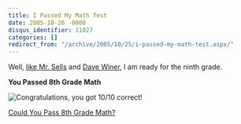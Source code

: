 ```yaml
---
title: I Passed My Math Test
date: 2005-10-26 -0800
disqus_identifier: 11027
categories: []
redirect_from: "/archive/2005/10/25/i-passed-my-math-test.aspx/"
---
```


Well, [like Mr.
Sells](http://www.blogthings.com/couldyoupasseighthgrademathquiz/outcome.php)
and [Dave Winer](http://archive.scripting.com/2005/10/26#When:8:32:36PM), I am
ready for the ninth grade.

**You Passed 8th Grade Math**

![Congratulations, you got 10/10 correct!](https://images.blogthings.com/couldyoupasseighthgrademathquiz/passed.jpg)

[Could You Pass 8th Grade Math?](http://www.blogthings.com/couldyoupasseighthgrademathquiz/)
